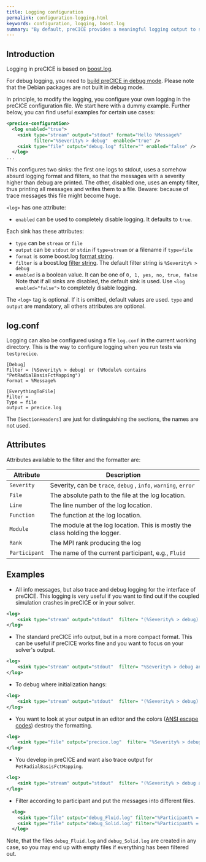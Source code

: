 ```yaml
---
title: Logging configuration
permalink: configuration-logging.html
keywords: configuration, logging, boost.log
summary: "By default, preCICE provides a meaningful logging output to stdout. In case you want to modify the default logging, this page describes how to do this."
---
```


## Introduction

Logging in preCICE is based on [boost.log](http://www.boost.org/doc/libs/release/libs/log/doc/html/index.html).

For debug logging, you need to [build preCICE in debug mode](installation-source-configuration.html). Please note that the Debian packages are not built in debug mode.

In principle, to modify the logging, you configure your own logging in the preCICE configuration file. We start here with a dummy example. Further below, you can find useful examples for certain use cases:

```xml
<precice-configuration>
  <log enabled="true">
    <sink type="stream" output="stdout" format="Hello %Message%" 
          filter="%Severity% > debug"  enabled="true" />
    <sink type="file" output="debug.log" filter="" enabled="false" />
  </log>
... 
```

This configures two sinks: the first one logs to stdout, uses a somehow absurd logging format and filters, so that the messages with a severity higher than debug are printed. The other, disabled one, uses an empty filter, thus printing all messages and writes them to a file. Beware: because of trace messages this file might become huge.

`<log>` has one attribute:

* `enabled` can be used to completely disable logging. It defaults to `true`.

Each sink has these attributes:

* `type` can be `stream` or `file`
* `output` can be `stdout` or `stdin` if `type=stream` or a filename if `type=file`
* `format` is some boost.log [format string](http://www.boost.org/doc/libs/release/libs/log/doc/html/log/detailed/utilities.html#log.detailed.utilities.setup.filter_formatter).
* `filter` is a boost.log [filter string](http://www.boost.org/doc/libs/release/libs/log/doc/html/log/detailed/utilities.html#log.detailed.utilities.setup.filter_formatter). The default filter string is `%Severity% > debug`
* `enabled` is a boolean value. It can be one of `0, 1, yes, no, true, false` Note that if all sinks are disabled, the default sink is used. Use `<log enabled="false">` to completely disable logging.

The `<log>` tag is optional. If it is omitted, default values are used.
`type` and `output` are mandatory, all others attributes are optional.

## log.conf

Logging can also be configured using a file `log.conf` in the current working directory. This is the way to configure logging when you run tests via `testprecice`.

```text
[Debug]
Filter = (%Severity% > debug) or (%Module% contains "PetRadialBasisFctMapping")
Format = %Message%

[EverythingToFile]
Filter = 
Type = file
output = precice.log
```

The `[SectionHeaders]` are just for distinguishing the sections, the names are not used.

## Attributes

Attributes available to the filter and the formatter are:

Attribute |  Description
--- | ---
`Severity` | Severity, can be `trace`, `debug` , `info`, `warning`, `error`
`File` | The absolute path to the file at the log location.
`Line` | The line number of the log location.
`Function` | The function at the log location.
`Module` | The module at the log location. This is mostly the class holding the logger.
`Rank` | The MPI rank producing the log
`Participant` | The name of the current participant, e.g., `Fluid`

## Examples

* All info messages, but also trace and debug logging for the interface of preCICE. This logging is very useful if you want to find out if the coupled simulation crashes in preCICE or in your solver.

```xml
<log>
    <sink type="stream" output="stdout"  filter= "(%Severity% > debug) or (%Severity% >= trace and %Module% contains SolverInterfaceImpl)"  enabled="true" />   
</log> 
```

* The standard preCICE info output, but in a more compact format. This can be useful if preCICE works fine and you want to focus on your solver's output.

```xml
<log>
    <sink type="stream" output="stdout"  filter= "%Severity% > debug and %Rank% = 0" format="preCICE: %ColorizedSeverity% %Message%" enabled="true" />  
</log> 
```

* To debug where initialization hangs:

```xml
<log>
    <sink type="stream" output="stdout"  filter= "(%Severity% > debug) or (%Severity% >= debug and %Module% contains SolverInterfaceImpl) or (%Severity% >= debug and %Module% contains partition) or (%Severity% >= debug and %Module% contains PointToPointCommunication)"  enabled="true" /> 
</log> 
```

* You want to look at your output in an editor and the colors ([ANSI escape codes](https://en.wikipedia.org/wiki/ANSI_escape_code)) destroy the formatting.

```xml
<log>
    <sink type="file" output="precice.log"  filter= "%Severity% > debug and %Rank% = 0" format="(%Rank%) [%Module%]:%Line% in %Function%: %Severity% %Message%" enabled="true" />   
</log> 
```

* You develop in preCICE and want also trace output for `PetRadialBasisFctMapping`.

```xml
<log>
    <sink type="stream" output="stdout"  filter= "(%Severity% > debug and %Rank% = 0) or (%Severity% >= trace and %Module% contains PetRadialBasisFctMapping)" enabled="true" />    
</log> 
```

* Filter according to participant and put the messages into different files.

```xml
  <log>
    <sink type="file" output="debug_Fluid.log" filter="%Participant% = Fluid" />
    <sink type="file" output="debug_Solid.log" filter="%Participant% = Solid" />
  </log>
```

Note, that the files `debug_Fluid.log` and `debug_Solid.log` are created in any case, so you may end up with empty files if everything has been filtered out.
